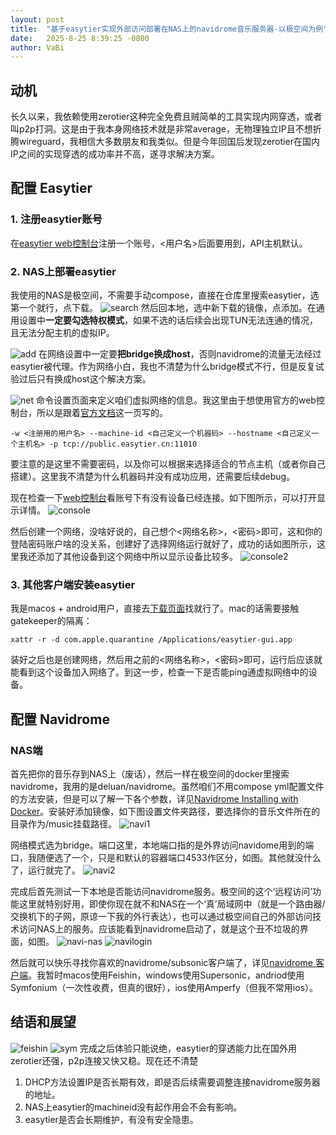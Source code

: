 ```yaml
---
layout: post
title:  "基于easytier实现外部访问部署在NAS上的navidrome音乐服务器-以极空间为例"
date:   2025-8-25 8:39:25 -0800
author: VaBi
---
```


## 动机

长久以来，我依赖使用zerotier这种完全免费且贼简单的工具实现内网穿透，或者叫p2p打洞。这是由于我本身网络技术就是非常average，无物理独立IP且不想折腾wireguard，我相信大多数朋友和我类似。但是今年回国后发现zerotier在国内IP之间的实现穿透的成功率并不高，遂寻求解决方案。

## 配置 Easytier
### 1. 注册easytier账号
在[easytier web控制台](https://easytier.cn/web#/auth)注册一个账号，<用户名>后面要用到，API主机默认。

### 2. NAS上部署easytier
我使用的NAS是极空间，不需要手动compose，直接在仓库里搜索easytier，选第一个就行，点下载。
![search](/imgs/easytierpost/search.png)
然后回本地，选中新下载的镜像，点添加。在通用设置中**一定要勾选特权模式**，如果不选的话后续会出现TUN无法连通的情况，且无法分配主机的虚拟IP。

![add](/imgs/easytierpost/add.png)
在网络设置中一定要**把bridge换成host**，否则navidrome的流量无法经过easytier被代理。作为网络小白，我也不清楚为什么bridge模式不行，但是反复试验过后只有换成host这个解决方案。

![net](/imgs/easytierpost/net.png)
命令设置页面来定义咱们虚拟网络的信息。我这里由于想使用官方的web控制台，所以是跟着[官方文档](https://easytier.cn/guide/network/web-console.html)这一页写的。
```
-w <注册用的用户名> --machine-id <自己定义一个机器码> --hostname <自己定义一个主机名> -p tcp://public.easytier.cn:11010
```
要注意的是这里不需要密码，以及你可以根据来选择适合的节点主机（或者你自己搭建）。这里我不清楚为什么机器码并没有成功应用，还需要后续debug。

现在检查一下[web控制台](https://easytier.cn/web#)看账号下有没有设备已经连接。如下图所示，可以打开显示详情。
![console](/imgs/easytierpost/console.png)

然后创建一个网络，没啥好说的，自己想个<网络名称>，<密码>即可，这和你的登陆密码账户啥的没关系，创建好了选择网络运行就好了，成功的话如图所示，这里我还添加了其他设备到这个网络中所以显示设备比较多。
![console2](/imgs/easytierpost/console2.png)

### 3. 其他客户端安装easytier
我是macos + android用户，直接去[下载页面](https://easytier.cn/guide/download.html)找就行了。mac的话需要接触gatekeeper的隔离：
```
xattr -r -d com.apple.quarantine /Applications/easytier-gui.app
```
装好之后也是创建网络，然后用之前的<网络名称>，<密码>即可，运行后应该就能看到这个设备加入网络了。到这一步，检查一下是否能ping通虚拟网络中的设备。

## 配置 Navidrome
### NAS端
首先把你的音乐存到NAS上（废话），然后一样在极空间的docker里搜索navidrome，我用的是deluan/navidrome。虽然咱们不用compose yml配置文件的方法安装，但是可以了解一下各个参数，详见[Navidrome Installing with Docker](https://www.navidrome.org/docs/installation/docker/)。安装好添加镜像，如下图设置文件夹路径，要选择你的音乐文件所在的目录作为/music挂载路径。
![navi1](/imgs/easytierpost/navi1.png)

网络模式选为bridge。端口这里，本地端口指的是外界访问navidome用到的端口，我随便选了一个，只是和默认的容器端口4533作区分，如图。其他就没什么了，运行就完了。
![navi2](/imgs/easytierpost/navi2.png)

完成后首先测试一下本地是否能访问navidrome服务。极空间的这个‘远程访问’功能这里就特别好用，即使你现在就不和NAS在一个‘真’局域网中（就是一个路由器/交换机下的子网，原谅一下我的外行表达），也可以通过极空间自己的外部访问技术访问NAS上的服务。应该能看到navidrome启动了，就是这个丑不垃圾的界面，如图。
![navi-nas](/imgs/easytierpost/navi-nas.png)
![navilogin](/imgs/easytierpost/navilogin.png)

然后就可以快乐寻找你喜欢的navidrome/subsonic客户端了，详见[navidrome 客户端](https://www.navidrome.org/docs/overview/)。我暂时macos使用Feishin，windows使用Supersonic，andriod使用Symfonium（一次性收费，但真的很好），ios使用Amperfy（但我不常用ios）。

## 结语和展望
![feishin](/imgs/easytierpost/feishin.png)
![sym](/imgs/easytierpost/sym.jpg)
完成之后体验只能说绝，easytier的穿透能力比在国外用zerotier还强，p2p连接又快又稳。现在还不清楚
1. DHCP方法设置IP是否长期有效，即是否后续需要调整连接navidrome服务器的地址。
2. NAS上easytier的machineid没有起作用会不会有影响。
3. easytier是否会长期维护，有没有安全隐患。


